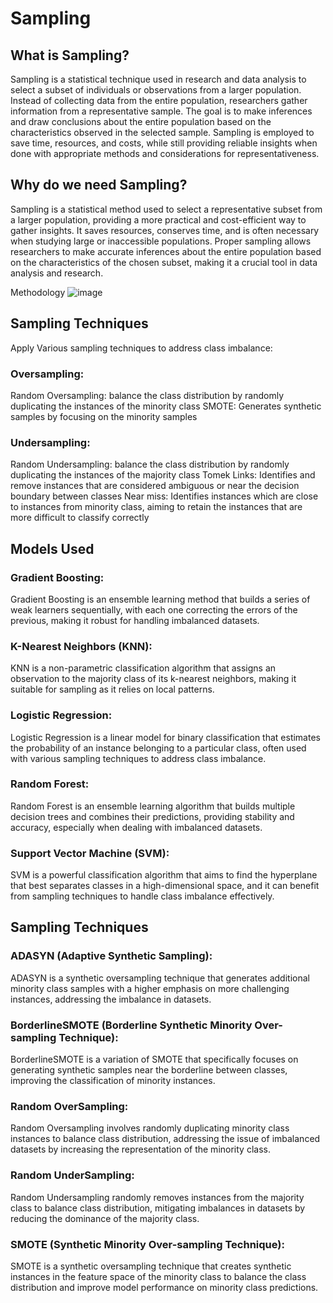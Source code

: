 # Sampling
<h2> What is Sampling? </h2>

Sampling is a statistical technique used in research and data analysis to select a subset of individuals or observations from a larger population. Instead of collecting data from the entire population, researchers gather information from a representative sample. The goal is to make inferences and draw conclusions about the entire population based on the characteristics observed in the selected sample. Sampling is employed to save time, resources, and costs, while still providing reliable insights when done with appropriate methods and considerations for representativeness.

<h2>Why do we need Sampling? </h2>
Sampling is a statistical method used to select a representative subset from a larger population, providing a more practical and cost-efficient way to gather insights. It saves resources, conserves time, and is often necessary when studying large or inaccessible populations. Proper sampling allows researchers to make accurate inferences about the entire population based on the characteristics of the chosen subset, making it a crucial tool in data analysis and research.

Methodology
![image](https://github.com/IyashaGoyal/Sampling/assets/144591074/d2300b0f-4062-459d-a15c-25ac77401194)



<h2>Sampling Techniques</h2>
Apply Various sampling techniques to address class imbalance:
<h3>Oversampling:</h3>
Random Oversampling: balance the class distribution by randomly duplicating the instances of the minority class
SMOTE: Generates synthetic samples by focusing on the minority samples
<h3>Undersampling:</h3>
Random Undersampling: balance the class distribution by randomly duplicating the instances of the majority class
Tomek Links: Identifies and remove instances that are considered ambiguous or near the decision boundary between classes
Near miss: Identifies instances which are close to instances from minority class, aiming to retain the instances that are more difficult to classify correctly

<h2> Models Used </h2>
<h3>Gradient Boosting:</h3>
Gradient Boosting is an ensemble learning method that builds a series of weak learners sequentially, with each one correcting the errors of the previous, making it robust for handling imbalanced datasets.

<h3>K-Nearest Neighbors (KNN):</h3>
KNN is a non-parametric classification algorithm that assigns an observation to the majority class of its k-nearest neighbors, making it suitable for sampling as it relies on local patterns.

<h3>Logistic Regression:</h3>
Logistic Regression is a linear model for binary classification that estimates the probability of an instance belonging to a particular class, often used with various sampling techniques to address class imbalance.

<h3>Random Forest:</h3>
Random Forest is an ensemble learning algorithm that builds multiple decision trees and combines their predictions, providing stability and accuracy, especially when dealing with imbalanced datasets.

<h3>Support Vector Machine (SVM):</h3>
SVM is a powerful classification algorithm that aims to find the hyperplane that best separates classes in a high-dimensional space, and it can benefit from sampling techniques to handle class imbalance effectively.

<h2>Sampling Techniques</h2>
<h3>ADASYN (Adaptive Synthetic Sampling):</h3>
ADASYN is a synthetic oversampling technique that generates additional minority class samples with a higher emphasis on more challenging instances, addressing the imbalance in datasets.

<h3>BorderlineSMOTE (Borderline Synthetic Minority Over-sampling Technique):</h3>
BorderlineSMOTE is a variation of SMOTE that specifically focuses on generating synthetic samples near the borderline between classes, improving the classification of minority instances.

<h3>Random OverSampling:</h3>
Random Oversampling involves randomly duplicating minority class instances to balance class distribution, addressing the issue of imbalanced datasets by increasing the representation of the minority class.

<h3>Random UnderSampling:</h3>
Random Undersampling randomly removes instances from the majority class to balance class distribution, mitigating imbalances in datasets by reducing the dominance of the majority class.

<h3>SMOTE (Synthetic Minority Over-sampling Technique):</h3>
SMOTE is a synthetic oversampling technique that creates synthetic instances in the feature space of the minority class to balance the class distribution and improve model performance on minority class predictions.










